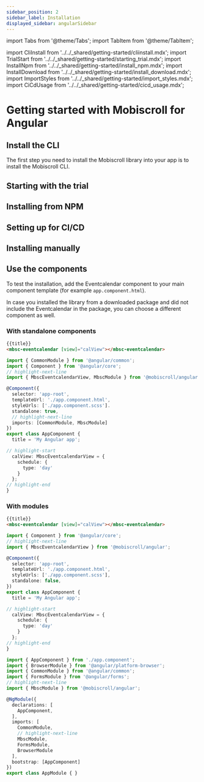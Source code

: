 ```yaml
---
sidebar_position: 2
sidebar_label: Installation
displayed_sidebar: angularSidebar
---
```


import Tabs from '@theme/Tabs';
import TabItem from '@theme/TabItem';

import CliInstall from '../../\_shared/getting-started/cliinstall.mdx';
import TrialStart from '../../\_shared/getting-started/starting_trial.mdx';
import InstallNpm from '../../\_shared/getting-started/install_npm.mdx';
import InstallDownload from '../../\_shared/getting-started/install_download.mdx';
import ImportStyles from '../../\_shared/getting-started/import_styles.mdx';
import CiCdUsage from '../../\_shared/getting-started/cicd_usage.mdx';

# Getting started with Mobiscroll for Angular

## Install the CLI

The first step you need to install the Mobiscroll library into your app is to install the Mobiscroll CLI.

<CliInstall />

## Starting with the trial

<TrialStart framework="angular" />

## Installing from NPM

<InstallNpm framework="angular" />

## Setting up for CI/CD

<CiCdUsage/>

## Installing manually

<InstallDownload framework="angular" />

## Use the components

<ImportStyles framework="angular" />

To test the installation, add the Eventcalendar component to your main component template (for example `app.component.html`).

In case you installed the library from a downloaded package and did not include the Eventcalendar in the package, you can choose a different component as well.

### With standalone components

<Tabs>
<TabItem value="html" label="app.component.html">

```html
{{title}}
<mbsc-eventcalendar [view]="calView"></mbsc-eventcalendar>
```
</TabItem>
<TabItem value="ts" label="app.component.ts">

```ts
import { CommonModule } from '@angular/common';
import { Component } from '@angular/core';
// highlight-next-line
import { MbscEventcalendarView, MbscModule } from '@mobiscroll/angular';

@Component({
  selector: 'app-root',
  templateUrl: './app.component.html',
  styleUrls: ['./app.component.scss'].
  standalone: true,
  // highlight-next-line
  imports: [CommonModule, MbscModule]
})
export class AppComponent {
  title = 'My Angular app';

// highlight-start
  calView: MbscEventcalendarView = {
    schedule: {
      type: 'day'
    }
  };
// highlight-end
}
```

</TabItem>
</Tabs>


### With modules

<Tabs>
<TabItem value="html" label="app.component.html">

```html
{{title}}
<mbsc-eventcalendar [view]="calView"></mbsc-eventcalendar>
```
</TabItem>
<TabItem value="ts" label="app.component.ts">

```ts
import { Component } from '@angular/core';
// highlight-next-line
import { MbscEventcalendarView } from '@mobiscroll/angular';

@Component({
  selector: 'app-root',
  templateUrl: './app.component.html',
  styleUrls: ['./app.component.scss'],
  standalone: false,
})
export class AppComponent {
  title = 'My Angular app';

// highlight-start
  calView: MbscEventcalendarView = {
    schedule: {
      type: 'day'
    }
  };
// highlight-end
}
```

</TabItem>

<TabItem value="module" label="app.module.ts">

```ts
import { AppComponent } from './app.component';
import { BrowserModule } from '@angular/platform-browser';
import { CommonModule } from '@angular/common';
import { FormsModule } from '@angular/forms';
// highlight-next-line
import { MbscModule } from '@mobiscroll/angular';

@NgModule({
  declarations: [
    AppComponent,
  ],
  imports: [
    CommonModule,
    // highlight-next-line
    MbscModule,
    FormsModule,
    BrowserModule
  ],
  bootstrap: [AppComponent]
})
export class AppModule { }
```

</TabItem>
</Tabs>